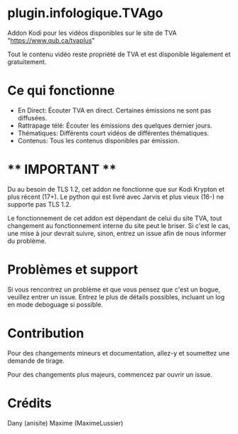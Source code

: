 # plugin.infologique.TVAgo

Addon Kodi pour les vidéos disponibles sur le site de TVA "https://www.qub.ca/tvaplus"

Tout le contenu vidéo reste propriété de TVA et est disponible légalement et gratuitement.

# Ce qui fonctionne

- En Direct: Écouter TVA en direct. Certaines émissions ne sont pas diffusées.
- Rattrapage télé: Écouter les émissions des quelques dernier jours.
- Thématiques: Différents court vidéos de différentes thématiques.
- Contenus: Tous les contenus disponibles par émission.

# ** IMPORTANT **

Du au besoin de TLS 1.2, cet addon ne fonctionne que sur Kodi Krypton et plus récent (17+). Le python qui est livré avec Jarvis et plus vieux (16-) ne supporte pas TLS 1.2.

Le fonctionnement de cet addon est dépendant de celui du site TVA, tout changement au fonctionnement interne du site peut le briser.
Si c'est le cas, une mise à jour devrait suivre, sinon, entrez un issue afin de nous informer du problème.

# Problèmes et support

Si vous rencontrez un problème et que vous pensez que c'est un bogue, veuillez entrer un issue.
Entrez le plus de détails possibles, incluant un log en mode deboguage si possible.

# Contribution

Pour des changements mineurs et documentation, allez-y et soumettez une demande de tirage.

Pour des changements plus majeurs, commencez par ouvrir un issue.

# Crédits

Dany (anisite)
Maxime (MaximeLussier)
